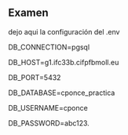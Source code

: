 ## Examen 

dejo aqui la configuración del .env


DB_CONNECTION=pgsql

DB_HOST=g1.ifc33b.cifpfbmoll.eu

DB_PORT=5432

DB_DATABASE=cponce_practica

DB_USERNAME=cponce

DB_PASSWORD=abc123.
